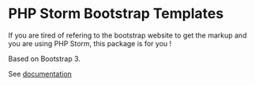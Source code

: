 PHP Storm Bootstrap Templates
=============================

If you are tired of refering to the bootstrap website to get the markup and you are using PHP Storm, this package is for you !

Based on Bootstrap 3.

See [documentation](/wiki)